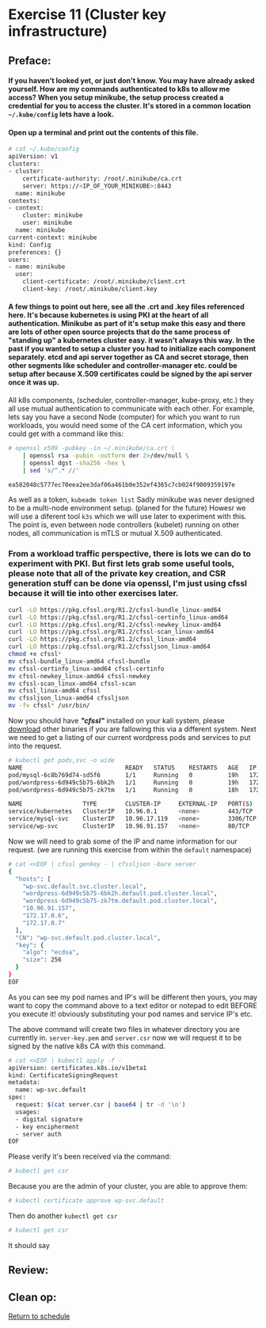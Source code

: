# Exercise 11 (Cluster key infrastructure)

## Preface:
#### If you haven't looked yet, or just don't know. You may have already asked yourself. How are my commands authenticated to k8s to allow me access? When you setup minikube, the setup process created a credential for you to access the cluster. It's stored in a common location ``` ~/.kube/config ``` lets have a look.

#### Open up a terminal and print out the contents of this file.
```bash
# cat ~/.kube/config
apiVersion: v1
clusters:
- cluster:
    certificate-authority: /root/.minikube/ca.crt
    server: https://<IP_OF_YOUR_MINIKUBE>:8443
  name: minikube
contexts:
- context:
    cluster: minikube
    user: minikube
  name: minikube
current-context: minikube
kind: Config
preferences: {}
users:
- name: minikube
  user:
    client-certificate: /root/.minikube/client.crt
    client-key: /root/.minikube/client.key
```
#### A few things to point out here, see all the .crt and .key files referenced here. It's because kubernetes is using PKI at the heart of all authentication. Minikube as part of it's setup make this easy and there are lots of other open source projects that do the same process of "standing up" a kubernetes cluster easy. it wasn't always this way. In the past if you wanted to setup a cluster you had to initialize each component separately. etcd and api server together as CA and secret storage, then other segments like scheduler and controller-manager etc. could be setup after because X.509 certificates could be signed by the api server once it was up. 

All k8s components, (scheduler, controller-manager, kube-proxy, etc.) they all use mutual authentication to communicate with each other. For example, lets say you have a second Node (computer) for which you want to run workloads, you would need some of the CA cert information, which you could get with a command like this:
```bash
# openssl x509 -pubkey -in ~/.minikube/ca.crt \
	| openssl rsa -pubin -outform der 2>/dev/null \
	| openssl dgst -sha256 -hex \
	| sed 's/^.* //'

ea582048c5777ec70eea2ee3daf06a461b0e352ef4365c7cb024f9009359197e
```
As well as a token, ``` kubeadm token list ``` Sadly minikube was never designed to be a multi-node environment setup. (planed for the future) Howesr we will use a diferent tool ```k3s``` which we will use later to experiment with this. 
The point is, even between node controllers (kubelet) running on other nodes, all communication is mTLS or mutual X.509 authenticated.

### From a workload traffic perspective, there is lots we can do to experiment with PKI. But first lets grab some useful tools, please note that all of the private key creation, and CSR generation stuff can be done via openssl, I'm just using cfssl because it will tie into other exercises later. 

```bash
curl -LO https://pkg.cfssl.org/R1.2/cfssl-bundle_linux-amd64
curl -LO https://pkg.cfssl.org/R1.2/cfssl-certinfo_linux-amd64
curl -LO https://pkg.cfssl.org/R1.2/cfssl-newkey_linux-amd64
curl -LO https://pkg.cfssl.org/R1.2/cfssl-scan_linux-amd64
curl -LO https://pkg.cfssl.org/R1.2/cfssl_linux-amd64
curl -LO https://pkg.cfssl.org/R1.2/cfssljson_linux-amd64
chmod +x cfssl*
mv cfssl-bundle_linux-amd64 cfssl-bundle
mv cfssl-certinfo_linux-amd64 cfssl-certinfo
mv cfssl-newkey_linux-amd64 cfssl-newkey
mv cfssl-scan_linux-amd64 cfssl-scan
mv cfssl_linux-amd64 cfssl
mv cfssljson_linux-amd64 cfssljson
mv -fv cfssl* /usr/bin/
```
Now you should have ___"cfssl"___ installed on your kali system, please [download](https://pkg.cfssl.org/) other binaries if you are fallowing this via a different system. Next we need to get a listing of our current wordpress pods and services to put into the request.
```bash
# kubectl get pods,svc -o wide
NAME                             READY   STATUS    RESTARTS   AGE   IP           NODE       NOMINATED NODE   READINESS GATES
pod/mysql-6c8b769d74-sd5f6       1/1     Running   0          19h   172.17.0.5   minikube   <none>           <none>
pod/wordpress-6d949c5b75-6bk2h   1/1     Running   0          19h   172.17.0.6   minikube   <none>           <none>
pod/wordpress-6d949c5b75-zk7tm   1/1     Running   0          18h   172.17.0.7   minikube   <none>           <none>

NAME                 TYPE        CLUSTER-IP     EXTERNAL-IP   PORT(S)    AGE   SELECTOR
service/kubernetes   ClusterIP   10.96.0.1      <none>        443/TCP    19h   <none>
service/mysql-svc    ClusterIP   10.96.17.119   <none>        3306/TCP   19h   app=mysql
service/wp-svc       ClusterIP   10.96.91.157   <none>        80/TCP     18h   app=wordpress
```
Now we will need to grab some of the IP and name information for our request. (we are running this exercise from within the ```default``` namespace)
```bash
# cat <<EOF | cfssl genkey - | cfssljson -bare server
{
  "hosts": [
    "wp-svc.default.svc.cluster.local",
    "wordpress-6d949c5b75-6bk2h.default.pod.cluster.local",
    "wordpress-6d949c5b75-zk7tm.default.pod.cluster.local",
    "10.96.91.157",
    "172.17.0.6",
    "172.17.0.7"
  ],
  "CN": "wp-svc.default.pod.cluster.local",
  "key": {
    "algo": "ecdsa",
    "size": 256
  }
}
EOF
```
As you can see my pod names and IP's will be different then yours, you may want to copy the command above to a text editor or notepad to edit BEFORE you execute it! obviously substituting your pod names and service IP's etc.

The above command will create two files in whatever directory you are currently in. ```server-key.pem``` and ```server.csr``` now we will request it to be signed by the native k8s CA with this command.
```bash
# cat <<EOF | kubectl apply -f -
apiVersion: certificates.k8s.io/v1beta1
kind: CertificateSigningRequest
metadata:
  name: wp-svc.default
spec:
  request: $(cat server.csr | base64 | tr -d '\n')
  usages:
  - digital signature
  - key encipherment
  - server auth
EOF
```
Please verify it's been received via the command:
```bash
# kubectl get csr
```
Because you are the admin of your cluster, you are able to approve them:
```bash
# kubectl certificate approve wp-svc.default
```
Then do another ```kubectl get csr```
```bash
# kubectl get csr
```
It should say 

## Review:

## Clean op:

[Return to schedule](../../Docs/SCHEDULE.md)